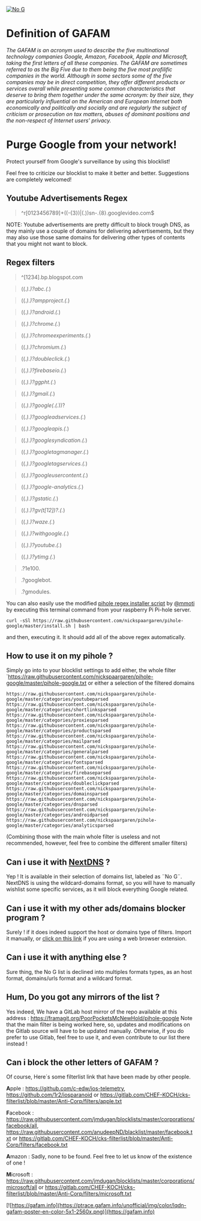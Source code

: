 [![No G](https://raw.githubusercontent.com/nickspaargaren/pihole-google/master/No%20G.png)](https://github.com/nickspaargaren/pihole-google)

# Definition of GAFAM
*The GAFAM is an acronym used to describe the five multinational technology companies Google, Amazon, Facebook, Apple and Microsoft, taking the first letters of all these companies. The GAFAM are sometimes referred to as the Big Five due to them being the five most profilific companies in the world. Although in some sectors some of the five companies may be in direct competition, they offer different products or services overall while presenting some common characteristics that deserve to bring them together under the same acronym: by their size, they are particularly influential on the American and European Internet both economically and politically and socially and are regularly the subject of criticism or prosecution on tax matters, abuses of dominant positions and the non-respect of Internet users' privacy.*

# Purge Google from your network!

Protect yourself from Google's surveillance by using this blocklist!

Feel free to criticize our blocklist to make it better and better.
Suggestions are completely welcomed!

## Youtube Advertisements Regex
>^r[0123456789]+((-{3})|(\.))sn-.{8}\.googlevideo\.com$

NOTE: Youtube advertisements are pretty difficult to block trough DNS, as they mainly use a couple of domains for delivering advertisements, but they may also use those same domains for delivering other types of contents that you might not want to block.

## Regex filters
>^[1234]\.bp\.blogspot\.com

>((.*)\.)?abc\.(.*)

>((.*)\.)?ampproject\.(.*)

>((.*)\.)?android\.(.*)

>((.*)\.)?chrome\.(.*)

>((.*)\.)?chromeexperiments\.(.*)

>((.*)\.)?chromium\.(.*)

>((.*)\.)?doubleclick\.(.*)

>((.*)\.)?firebaseio\.(.*)

>((.*)\.)?ggpht\.(.*)

>((.*)\.)?gmail\.(.*)

>((.*)\.)?google(\.(.*))?

>((.*)\.)?googleadservices\.(.*)

>((.*)\.)?googleapis\.(.*)

>((.*)\.)?googlesyndication\.(.*)

>((.*)\.)?googletagmanager\.(.*)

>((.*)\.)?googletagservices\.(.*)

>((.*)\.)?googleusercontent\.(.*)

>((.*)\.)?google-analytics\.(.*)

>((.*)\.)?gstatic\.(.*)

>((.*)\.)?gv(t[12])?\.(.*)

>((.*)\.)?waze\.(.*)

>((.*)\.)?withgoogle\.(.*)

>((.*)\.)?youtube\.(.*)

>((.*)\.)?ytimg\.(.*)

>.?1e100.

>.?googlebot.

>.?gmodules.

You can also easily use the modified [pihole regex installer script](https://github.com/mmotti/pihole-regex) by [@mmoti](https://github.com/mmotti) by executing this terminal command from your raspberry Pi Pi-hole server.
```
curl -sSl https://raw.githubusercontent.com/nickspaargaren/pihole-google/master/install.sh | bash
```
and then, executing it. It should add all of the above regex automatically.

## How to use it on my pihole ?
Simply go into to your blocklist settings to add either, the whole filter `https://raw.githubusercontent.com/nickspaargaren/pihole-google/master/pihole-google.txt
or either a selection of the filtered domains 
```
https://raw.githubusercontent.com/nickspaargaren/pihole-google/master/categories/youtubeparsed
https://raw.githubusercontent.com/nickspaargaren/pihole-google/master/categories/shortlinksparsed
https://raw.githubusercontent.com/nickspaargaren/pihole-google/master/categories/proxiesparsed
https://raw.githubusercontent.com/nickspaargaren/pihole-google/master/categories/productsparsed
https://raw.githubusercontent.com/nickspaargaren/pihole-google/master/categories/mailparsed
https://raw.githubusercontent.com/nickspaargaren/pihole-google/master/categories/generalparsed
https://raw.githubusercontent.com/nickspaargaren/pihole-google/master/categories/fontsparsed
https://raw.githubusercontent.com/nickspaargaren/pihole-google/master/categories/firebaseparsed
https://raw.githubusercontent.com/nickspaargaren/pihole-google/master/categories/doubleclickparsed
https://raw.githubusercontent.com/nickspaargaren/pihole-google/master/categories/domainsparsed
https://raw.githubusercontent.com/nickspaargaren/pihole-google/master/categories/dnsparsed
https://raw.githubusercontent.com/nickspaargaren/pihole-google/master/categories/androidparsed
https://raw.githubusercontent.com/nickspaargaren/pihole-google/master/categories/analyticsparsed
```

(Combining those with the main whole filter is useless and not recommended, however, feel free to combine the different smaller filters)

## Can i use it with [NextDNS](nextdns.io) ?
Yep ! It is available in their selection of domains list, labeled as ¨No G¨.
NextDNS is using the wildcard-domains format, so you will have to manually wishlist some specific services, as it will block everything Google related.

## Can i use it with my other ads/domains blocker program ?
Surely ! if it does indeed support the host or domains type of filters.
Import it manually, or [click on this link](https://subscribe.adblockplus.org/?location=https://raw.githubusercontent.com/nickspaargaren/pihole-google/master/google-domains&title=pihole-google) if you are using a web browser extension.

## Can i use it with anything else ?
Sure thing, the No G list is declined into multiples formats types, as an host format, domains/urls format and a wildcard format.

## Hum, Do you got any mirrors of the list ?
Yes indeed, We have a GitLab host mirror of the repo available at this address : https://framagit.org/PoorPocketsMcNewHold/pihole-google
Note that the main filter is being worked here, so, updates and modifications on the Gitlab source will have to be updated manually.
Otherwise, if you do prefer to use Gitlab, feel free to use it, and even contribute to our list there instead !

## Can i block the other letters of GAFAM ?
Of course, Here´s some filterlist link that have been made by other people.

**A**pple : https://github.com/c-edw/ios-telemetry, https://github.com/1r2/iosparanoid or https://gitlab.com/CHEF-KOCH/cks-filterlist/blob/master/Anti-Corp/filters/apple.txt

**F**acebook : https://raw.githubusercontent.com/jmdugan/blocklists/master/corporations/facebook/all, https://raw.githubusercontent.com/anudeepND/blacklist/master/facebook.txt or https://gitlab.com/CHEF-KOCH/cks-filterlist/blob/master/Anti-Corp/filters/facebook.txt

**A**mazon : Sadly, none to be found. Feel free to let us know of the existence of one !

**M**icrosoft : https://raw.githubusercontent.com/jmdugan/blocklists/master/corporations/microsoft/all or https://gitlab.com/CHEF-KOCH/cks-filterlist/blob/master/Anti-Corp/filters/microsoft.txt

[![https://gafam.info](https://ptrace.gafam.info/unofficial/img/color/lqdn-gafam-poster-en-color-5x1-2560x.png)](https://gafam.info)
